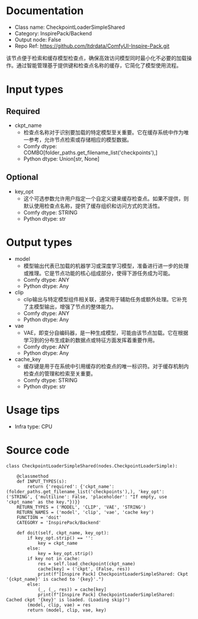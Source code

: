 # Documentation
- Class name: CheckpointLoaderSimpleShared
- Category: InspirePack/Backend
- Output node: False
- Repo Ref: https://github.com/ltdrdata/ComfyUI-Inspire-Pack.git

该节点便于检索和缓存模型检查点，确保高效访问模型同时最小化不必要的加载操作。通过智能管理基于提供键和检查点名称的缓存，它简化了模型使用流程。

# Input types
## Required
- ckpt_name
    - 检查点名称对于识别要加载的特定模型至关重要。它在缓存系统中作为唯一参考，允许节点检索或存储相应的模型数据。
    - Comfy dtype: COMBO[folder_paths.get_filename_list('checkpoints'),]
    - Python dtype: Union[str, None]
## Optional
- key_opt
    - 这个可选参数允许用户指定一个自定义键来缓存检查点。如果不提供，则默认使用检查点名称，提供了缓存组织和访问方式的灵活性。
    - Comfy dtype: STRING
    - Python dtype: str

# Output types
- model
    - 模型输出代表已加载的机器学习或深度学习模型，准备进行进一步的处理或推理。它是节点功能的核心组成部分，使得下游任务成为可能。
    - Comfy dtype: ANY
    - Python dtype: Any
- clip
    - clip输出与特定模型组件相关联，通常用于辅助任务或额外处理。它补充了主模型输出，增强了节点的整体能力。
    - Comfy dtype: ANY
    - Python dtype: Any
- vae
    - VAE，即变分自编码器，是一种生成模型，可能由该节点加载。它在根据学习到的分布生成新的数据点或特征方面发挥着重要作用。
    - Comfy dtype: ANY
    - Python dtype: Any
- cache_key
    - 缓存键是用于在系统中引用缓存的检查点的唯一标识符。对于缓存机制内检查点的管理和检索至关重要。
    - Comfy dtype: STRING
    - Python dtype: str

# Usage tips
- Infra type: CPU

# Source code
```
class CheckpointLoaderSimpleShared(nodes.CheckpointLoaderSimple):

    @classmethod
    def INPUT_TYPES(s):
        return {'required': {'ckpt_name': (folder_paths.get_filename_list('checkpoints'),), 'key_opt': ('STRING', {'multiline': False, 'placeholder': "If empty, use 'ckpt_name' as the key."})}}
    RETURN_TYPES = ('MODEL', 'CLIP', 'VAE', 'STRING')
    RETURN_NAMES = ('model', 'clip', 'vae', 'cache key')
    FUNCTION = 'doit'
    CATEGORY = 'InspirePack/Backend'

    def doit(self, ckpt_name, key_opt):
        if key_opt.strip() == '':
            key = ckpt_name
        else:
            key = key_opt.strip()
        if key not in cache:
            res = self.load_checkpoint(ckpt_name)
            cache[key] = ('ckpt', (False, res))
            print(f"[Inspire Pack] CheckpointLoaderSimpleShared: Ckpt '{ckpt_name}' is cached to '{key}'.")
        else:
            (_, (_, res)) = cache[key]
            print(f"[Inspire Pack] CheckpointLoaderSimpleShared: Cached ckpt '{key}' is loaded. (Loading skip)")
        (model, clip, vae) = res
        return (model, clip, vae, key)
```